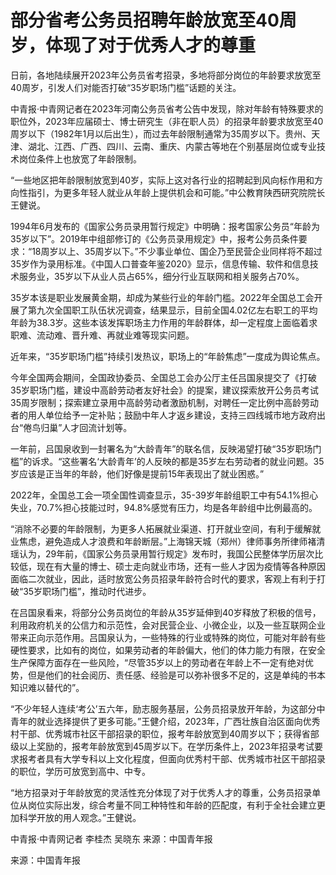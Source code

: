 # 部分省考公务员招聘年龄放宽至40周岁，体现了对于优秀人才的尊重

日前，各地陆续展开2023年公务员省考招录，多地将部分岗位的年龄要求放宽至40周岁，引发人们对能否打破“35岁职场门槛”话题的关注。

中青报·中青网记者在2023年河南公务员省考公告中发现，除对年龄有特殊要求的职位外，2023年应届硕士、博士研究生（非在职人员）的招录年龄要求放宽至40周岁以下（1982年1月以后出生），而过去年龄限制通常为35周岁以下。贵州、天津、湖北、江西、广西、四川、云南、重庆、内蒙古等地在个别基层岗位或专业技术岗位条件上也放宽了年龄限制。

“一些地区把年龄限制放宽到40岁，实际上这对各行业的招聘起到风向标作用和方向性指引，为更多年轻人就业从年龄上提供机会和可能。”中公教育陕西研究院院长王健说。

1994年6月发布的《国家公务员录用暂行规定》中明确：报考国家公务员“年龄为35岁以下”。2019年中组部修订的《公务员录用规定》中，报考公务员条件要求：“18周岁以上、35周岁以下。”不少事业单位、国企乃至民营企业同样将不超过35岁作为录用标准。《中国人口普查年鉴2020》显示，信息传输、软件和信息技术服务业，35岁以下从业人员占65%，细分行业互联网和相关服务占70%。

35岁本该是职业发展黄金期，却成为某些行业的年龄门槛。2022年全国总工会开展了第九次全国职工队伍状况调查，结果显示，目前全国4.02亿左右职工的平均年龄为38.3岁。这些本该发挥职场主力作用的年龄群体，却一定程度上面临着求职难、流动难、晋升难、再就业难等现实问题。

近年来，“35岁职场门槛”持续引发热议，职场上的“年龄焦虑”一度成为舆论焦点。

今年全国两会期间，全国政协委员、全国总工会办公厅主任吕国泉提交了《打破35岁职场门槛，建设中高龄劳动者友好社会》的提案，建议探索放开公务员考试35周岁限制；探索建立录用中高龄劳动者激励机制，对聘任一定比例中高龄劳动者的用人单位给予一定补贴；鼓励中年人才返乡建设，支持三四线城市地方政府出台“倦鸟归巢”人才回流计划等。

一年前，吕国泉收到一封署名为“大龄青年”的联名信，反映渴望打破“35岁职场门槛”的诉求。“这些署名‘大龄青年’的人反映的都是35岁左右劳动者的就业问题。35岁应该是正当年的年龄，他们好像是提前15年表现出了就业困惑。”

2022年，全国总工会一项全国性调查显示，35-39岁年龄组职工中有54.1%担心失业，70.7%担心技能过时，94.8%感觉有压力，均是各年龄组中比例最高的。

“消除不必要的年龄限制，为更多人拓展就业渠道、打开就业空间，有利于缓解就业焦虑，避免造成人才浪费和年龄断层。”上海锦天城（郑州）律师事务所律师褚清瑶认为，29年前，《国家公务员录用暂行规定》发布时，我国公民整体学历层次比较低，现在有大量的博士、硕士走向就业市场，还有一些人才因为疫情等各种原因面临二次就业，因此，适时放宽公务员招录年龄符合时代的要求，客观上有利于打破“35岁职场门槛”，推动时代进步。

在吕国泉看来，将部分公务员岗位的年龄从35岁延伸到40岁释放了积极的信号，利用政府机关的公信力和示范性，会对民营企业、小微企业，以及一些互联网企业带来正向示范作用。吕国泉认为，一些特殊的行业或特殊的岗位，可能对年龄有些硬性要求，比如有的岗位，如果劳动者的年龄偏大，他们的体力能力有限，在安全生产保障方面存在一些风险，“尽管35岁以上的劳动者在年龄上不一定有绝对优势，但是他们的社会阅历、责任感、经验是可以弥补很多不足的，这是单纯的书本知识难以替代的”。

“不少年轻人连续‘考公’五六年，励志服务基层，公务员招录放开年龄，为这部分中青年的就业选择提供了更多可能。”王健介绍，2023年，广西壮族自治区面向优秀村干部、优秀城市社区干部招录的职位，报考年龄放宽到40周岁以下；获得省部级以上奖励的，报考年龄放宽到45周岁以下。在学历条件上，2023年招录考试要求报考者具有大学专科以上文化程度，但面向优秀村干部、优秀城市社区干部招录的职位，学历可放宽到高中、中专。

“地方招录对于年龄放宽的灵活性充分体现了对于优秀人才的尊重，公务员招录单位从岗位实际出发，综合考量不同工种特性和年龄的匹配度，有利于全社会建立更加科学开放的用人观念。”王健说。

中青报·中青网记者 李桂杰 吴晓东 来源：中国青年报

来源：中国青年报

